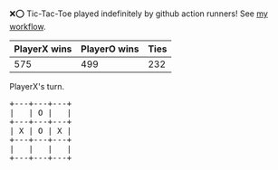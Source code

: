 :x::o: Tic-Tac-Toe played indefinitely by github action runners! See [my workflow](.github/workflows/play.yaml).

|PlayerX wins|PlayerO wins|Ties|
|-|-|-|
|575|499|232|

PlayerX's turn.

<pre>
+---+---+---+
|   | O |   |
+---+---+---+
| X | O | X |
+---+---+---+
|   |   |   |
+---+---+---+
</pre>